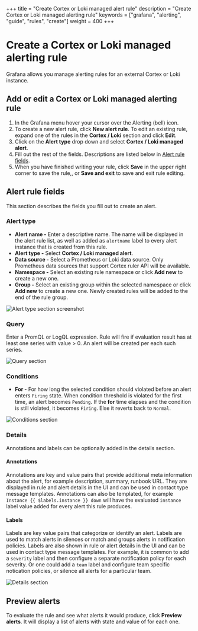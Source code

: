 +++
title = "Create Cortex or Loki managed alert rule"
description = "Create Cortex or Loki managed alerting rule"
keywords = ["grafana", "alerting", "guide", "rules", "create"]
weight = 400
+++

# Create a Cortex or Loki managed alerting rule

Grafana allows you manage alerting rules for an external Cortex or Loki instance. 

## Add or edit a Cortex or Loki managed alerting rule

1. In the Grafana menu hover your cursor over the Alerting (bell) icon.
1. To create a new alert rule, click **New alert rule**. To edit an existing rule, expand one of the rules in the **Cortex / Loki** section and click **Edit**.
1. Click on the **Alert type** drop down and select **Cortex / Loki managed alert**.
1. Fill out the rest of the fields. Descriptions are listed below in [Alert rule fields](#alert-rule-fields).
1. When you have finished writing your rule, click **Save** in the upper right corner to save the rule,, or **Save and exit** to save and exit rule editing.

## Alert rule fields

This section describes the fields you fill out to create an alert.

### Alert type

  - **Alert name -** Enter a descriptive name. The name will be displayed in the alert rule list, as well as added as `alertname` label to every alert instance that is created from this rule.
  - **Alert type -** Select **Cortex / Loki managed alert**.
  - **Data source -** Select a Prometheus or Loki data source. Only Prometheus data sources that support Cortex ruler API will be available. 
  - **Namespace -** Select an existing rule namespace or click **Add new** to create a new one.
  - **Group -** Select an existing group within the selected namespace or click **Add new** to create a new one. Newly created rules will be added to the end of the rule group.

![Alert type section screenshot](/img/docs/alerting/unified/rule-edit-cortex-alert-type-8-0.png 'Alert type section screenshot')

### Query

Enter a PromQL or LogQL expression. Rule will fire if evaluation result has at least one series with value > 0. An alert will be created per each such series.

![Query section](/img/docs/alerting/unified/rule-edit-cortex-query-8-0.png 'Query section screenshot')

### Conditions

  - **For -** For how long the selected condition should violated before an alert enters `Firing` state. When condition threshold is violated for the first time, an alert becomes `Pending`. If the **for** time elapses and the condition is still violated, it becomes `Firing`. Else it reverts back to `Normal`. 

![Conditions section](/img/docs/alerting/unified/rule-edit-cortex-conditions-8-0.png 'Conditions section screenshot')

### Details

Annotations and labels can be optionally added in the details section.

#### Annotations

Annotations are key and value pairs that provide additional meta information about the alert, for example description, summary, runbook URL. They are displayed in rule and alert details in the UI and can be used in contact type message templates. Annotations can also be templated, for example `Instance {{ $labels.instance }} down` will have the evaluated `instance` label value added for every alert this rule produces. 

#### Labels

Labels are key value pairs that categorize or identify an alert. Labels are  used to match alerts in silences or match and groups alerts in notification policies. Labels are also shown in rule or alert details in the UI and can be used in contact type message templates. For example, it is common to add a `severity` label and then configure a separate notification policy for each severity. Or one could add a `team` label and configure team specific notication policies, or silence all alerts for a particular team.

![Details section](/img/docs/alerting/unified/rule-edit-details-8-0.png 'Details section screenshot')

## Preview alerts

To evaluate the rule and see what alerts it would produce, click **Preview alerts**. It will display a list of alerts with state and value of for each one.
